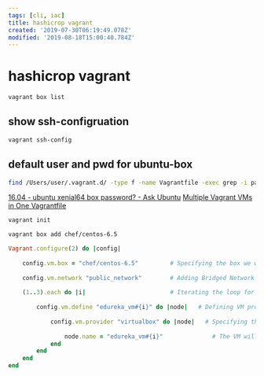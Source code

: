 ```yaml
---
tags: [cli, iac]
title: hashicrop vagrant
created: '2019-07-30T06:19:49.078Z'
modified: '2019-08-18T15:00:40.784Z'
---
```


# hashicrop vagrant
```sh
vagrant box list
```  

## show ssh-configruation
```sh
vagrant ssh-config
```

## default user and pwd for ubuntu-box
```sh
find /Users/user/.vagrant.d/ -type f -name Vagrantfile -exec grep -i pass {} \;
```
[16.04 - ubuntu xenial64 box password? - Ask Ubuntu](https://askubuntu.com/questions/832137/ubuntu-xenial64-box-password)
[Multiple Vagrant VMs in One Vagrantfile](http://www.thisprogrammingthing.com/2015/multiple-vagrant-vms-in-one-vagrantfile/)

```sh
vagrant init

vagrant box add chef/centos-6.5
```

```ruby
Vagrant.configure(2) do |config|
	
	config.vm.box = "chef/centos-6.5"         # Specifying the box we wish to use
	
	config.vm.network "public_network"        # Adding Bridged Network Adapter
	
	(1..3).each do |i|                        # Iterating the loop for three times
		
		config.vm.define "edureka_vm#{i}" do |node|   # Defining VM properties
			
			config.vm.provider "virtualbox" do |node|   # Specifying the provider as VirtualBox and naming the VM's
				
				node.name = "edureka_vm#{i}"              # The VM will be named as edureka_vm{i}
			end
		end
	end
end
```
